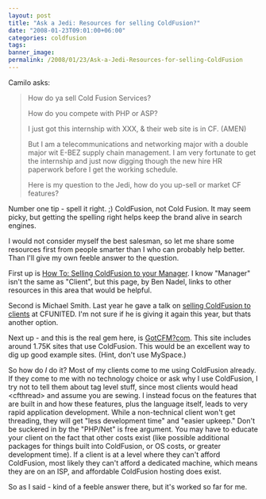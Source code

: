 ```yaml
---
layout: post
title: "Ask a Jedi: Resources for selling ColdFusion?"
date: "2008-01-23T09:01:00+06:00"
categories: coldfusion 
tags: 
banner_image: 
permalink: /2008/01/23/Ask-a-Jedi-Resources-for-selling-ColdFusion
---
```


Camilo asks:

<blockquote>
<p>
How do ya sell Cold Fusion Services?

How do you compete with PHP or ASP?

I just got this internship with XXX, &amp; their web site is in CF. (AMEN)

But I am a telecommunications and networking major with a double major wit E-BEZ supply chain management.  I am very
fortunate to get the internship and just now digging though the new hire HR paperwork before I get the working schedule.  

Here is my question to the Jedi, how do you up-sell or market CF features?
</p>
</blockquote>

Number one tip - spell it right. ;) ColdFusion, not Cold Fusion. It may seem picky, but getting the spelling right helps keep the brand alive in search engines.

I would not consider myself the best salesman, so let me share some resources first from people smarter than I who can probably help better. Than I'll give my own feeble answer to the question.

First up is <a href="http://www.bennadel.com/coldfusion/selling-coldfusion-to-manager.htm">How To: Selling ColdFusion to your Manager</a>. I know "Manager" isn't the same as "Client", but this page, by Ben Nadel, links to other resources in this area that would be helpful.

Second is Michael Smith. Last year he gave a talk on <a href="http://www.teratech.com/blog/index.cfm/2007/4/12/Selling-ColdFusion-to-Clients">selling ColdFusion to clients</a> at CFUNITED. I'm not sure if he is giving it again this year, but thats another option. 

Next up - and this is the real gem here, is <a href="http://www.gotcfm.com/">GotCFM?com</a>. This site includes around 1.75K sites that use ColdFusion. This would be an excellent way to dig up good example sites. (Hint, don't use MySpace.)

So how do <i>I</i> do it? Most of my clients come to me using ColdFusion already. If they come to me with no technology choice or ask why I use ColdFusion, I try not to tell them about tag level stuff, since most clients would head &lt;cfthread&gt; and assume you are sewing. I instead focus on the features that are built in and how these features, plus the language itself, leads to very rapid application development. While a non-technical client won't get threading, they will get "less development time" and "easier upkeep." Don't be suckered in by the "PHP/Net" is free argument. You may have to educate your client on the fact that other costs exist (like possible additional packages for things built into ColdFusion, or OS costs, or greater development time). If a client is at a level where they can't afford ColdFusion, most likely they can't afford a dedicated machine, which means they are on an ISP, and affordable ColdFusion hosting does exist.

So as I said - kind of a feeble answer there, but it's worked so far for me.